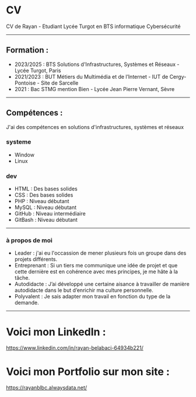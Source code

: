 # CV
CV de Rayan - Etudiant Lycée Turgot en BTS informatique Cybersécurité

<hr>

## Formation : 
 
- 2023/2025 : BTS Solutions d'Infrastructures, Systèmes et Réseaux - Lycée Turgot, Paris
- 2021/2023 :  BUT Métiers du Multimédia et de l’Internet - IUT de Cergy-Pontoise - Site de Sarcelle
- 2021 : Bac STMG mention Bien - Lycée Jean Pierre Vernant, Sèvre

<hr>

## Compétences :
J'ai des compétences en solutions d'infrastructures, systèmes et réseaux

### systeme
- Window
- Linux
  
### dev
- HTML : Des bases solides 
- CSS : Des bases solides 
- PHP : Niveau débutant 
- MySQL : Niveau débutant
- GitHub : Niveau intermédiaire
- GitBash : Niveau débutant

<hr>

### à propos de moi 
- Leader : j'ai eu l'occassion de mener plusieurs fois un groupe dans des projets différents.
- Entreprenant : Si un tiers me communique une idée de projet et que cette dernière est en cohérence avec mes principes, je me hâte à la tâche.
- Autodidacte : J’ai développé une certaine aisance à travailler de manière autodidacte dans le but d’enrichir ma culture personnelle.
- Polyvalent : Je sais adapter mon travail en fonction du type de la demande. 

<hr>

# Voici mon LinkedIn : 
https://www.linkedin.com/in/rayan-belabaci-64934b221/

# Voici mon Portfolio sur mon site : 
https://rayanblbc.alwaysdata.net/
